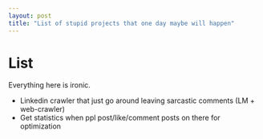 ```yaml
---
layout: post
title: "List of stupid projects that one day maybe will happen"
---
```

# List 
Everything here is ironic.

- Linkedin crawler that just go around leaving sarcastic comments (LM + web-crawler)
- Get statistics when ppl post/like/comment posts on there for optimization
